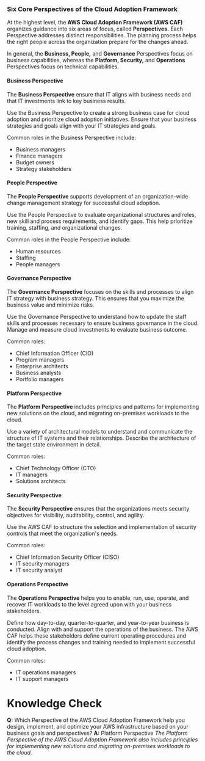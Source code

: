 ### Six Core Perspectives of the Cloud Adoption Framework
At the highest level, the **AWS Cloud Adoption Framework (AWS CAF)** organizes guidance into six areas of focus, called **Perspectives.** Each Perspective addresses distinct responsibilities. The planning process helps the right people across the organization prepare for the changes ahead.

In general, the **Business, People,** and **Governance** Perspectives focus on business capabilities, whereas the **Platform, Security,** and **Operations** Perspectives focus on technical capabilities.
#### Business Perspective
The **Business Perspective** ensure that IT aligns with business needs and that IT investments link to key business results.

Use the Business Perspective to create a strong business case for cloud adoption and prioritize cloud adoption initiatives. Ensure that your business strategies and goals align with your IT strategies and goals.

Common roles in the Business Perspective include:
* Business managers
* Finance managers
* Budget owners
* Strategy stakeholders
#### People Perspective
The **People Perspective** supports development of an organization-wide change management strategy for successful cloud adoption.

Use the People Perspective to evaluate organizational structures and roles, new skill and process requirements, and identify gaps. This help prioritize training, staffing, and organizational changes.

Common roles in the People Perspective include:
* Human resources
* Staffing
* People managers
#### Governance Perspective
The **Governance Perspective** focuses on the skills and processes to align IT strategy with business strategy. This ensures that you maximize the business value and minimize risks.

Use the Governance Perspective to understand how to update the staff skills and processes necessary to ensure business governance in the cloud. Manage and measure cloud investments to evaluate business outcome.

Common roles:
* Chief Information Officer (CIO)
* Program managers
* Enterprise architects
* Business analysts
* Portfolio managers
#### Platform Perspective
The **Platform Perspective** includes principles and patterns for implementing new solutions on the cloud, and migrating on-premises workloads to the cloud.

Use a variety of architectural models to understand and communicate the structure of IT systems and their relationships. Describe the architecture of the target state environment in detail.

Common roles:
* Chief Technology Officer (CTO)
* IT managers
* Solutions architects
#### Security Perspective
The **Security Perspective** ensures that the organizations meets security objectives for visibility, auditability, control, and agility.

Use the AWS CAF to structure the selection and implementation of security controls that meet the organization's needs.

Common roles:
* Chief Information Security Officer (CISO)
* IT security managers
* IT security analyst
#### Operations Perspective
The **Operations Perspective** helps you to enable, run, use, operate, and recover IT workloads to the level agreed upon with your business stakeholders.

Define how day-to-day, quarter-to-quarter, and year-to-year business is conducted. Align with and support the operations of the business. The AWS CAF helps these stakeholders define current operating procedures and identify the process changes and training needed to implement successful cloud adoption.

Common roles:
* IT operations managers
* IT support managers
# Knowledge Check
**Q:** Which Perspective of the AWS Cloud Adoption Framework help you design, implement, and optimize your AWS infrastructure based on your business goals and perspectives?
**A:** Platform Perspective
*The Platform Perspective of the AWS Cloud Adoption Framework also includes principles for implementing new solutions and migrating on-premises workloads to the cloud.*